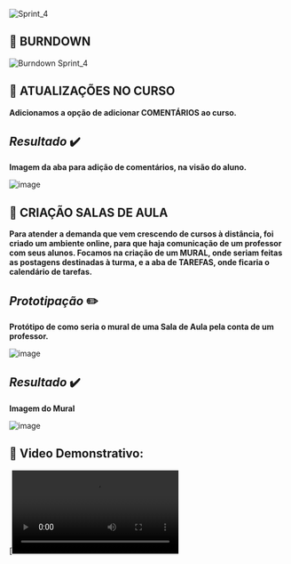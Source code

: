 
![Sprint_4](https://user-images.githubusercontent.com/40868447/120831572-0f44b900-c536-11eb-8f2e-ef1ab631e7ef.png)

## 🔹 BURNDOWN

![Burndown Sprint_4](https://user-images.githubusercontent.com/40868447/120831518-fe944300-c535-11eb-8d21-93c87fa6393e.png)

## 🔹 ATUALIZAÇÕES NO CURSO
**Adicionamos a opção de adicionar COMENTÁRIOS ao curso.**

## _Resultado_ ✔️

**Imagem da aba para adição de comentários, na visão do aluno.**

![image](https://cdn.discordapp.com/attachments/811312529740922880/851230855803961404/unknown.png)

## 🔹 CRIAÇÃO SALAS DE AULA
**Para atender a demanda que vem crescendo de cursos à distância, foi criado um ambiente online, para que haja comunicação de um professor com seus alunos. Focamos na criação de um MURAL, onde seriam feitas as postagens destinadas à turma, e a aba de TAREFAS, onde ficaria o calendário de tarefas.**

## _Prototipação_ ✏️

**Protótipo de como seria o mural de uma Sala de Aula pela conta de um professor.**

![image](https://cdn.discordapp.com/attachments/783201424355885078/850135524005249034/unknown.png)

## _Resultado_ ✔️

**Imagem do Mural**

![image](https://cdn.discordapp.com/attachments/811312529740922880/851231600142188554/unknown.png)
  
## 🔹 Video Demonstrativo: 
[![Watch the video](https://cdn.discordapp.com/attachments/811312529740922880/851230203035385906/simplescreenrecorder-2021-06-06_14.30.51.mp4)

